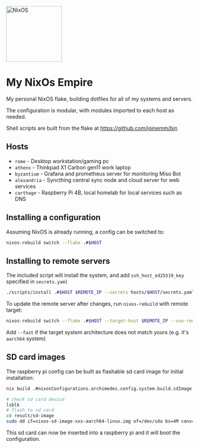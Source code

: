 <img alt="NixOS" src="https://raw.githubusercontent.com/NixOS/nixos-artwork/master/logo/nix-snowflake-white.svg" width="150px"/>

# My NixOs Empire

My personal NixOS flake, building dotfiles for all of my systems and servers.

The configuration is modular, with modules imported to each host as needed.

Shell scripts are built from the flake at <https://github.com/joinemm/bin>

## Hosts

- `rome` - Desktop workstation/gaming pc
- `athens` - Thinkpad X1 Carbon gen11 work laptop
- `byzantium` - Grafana and prometheus server for monitoring Miso Bot
- `alexandria` - Syncthing central sync node and cloud server for web services
- `carthage` - Raspberry Pi 4B, local homelab for local services such as DNS

## Installing a configuration

Assuming NixOS is already running, a config can be switched to:

```sh
nixos-rebuild switch --flake .#$HOST
```

## Installing to remote servers

The included script will install the system, and add `ssh_host_ed25519_key` specified in `secrets.yaml`

```sh
./scripts/install .#$HOST $REMOTE_IP --secrets hosts/$HOST/secrets.yaml
```

To update the remote server after changes, run `nixos-rebuild` with remote target:

```sh
nixos-rebuild switch --flake .#$HOST --target-host $REMOTE_IP --use-remote-sudo
```

Add `--fast` if the target system architecture does not match yours (e.g. it's `aarch64` system)

## SD card images

The raspberry pi config can be built as flashable sd card image for initial installation:

```sh
nix build .#nixosConfigurations.archimedes.config.system.build.sdImage

# check sd card device
lsblk
# flash to sd card
cd result/sd-image
sudo dd if=nixos-sd-image-xxx-aarch64-linux.img of=/dev/sda bs=4M conv=fsync status=progress
```

This sd card can now be inserted into a raspberry pi and it will boot the configuration.
